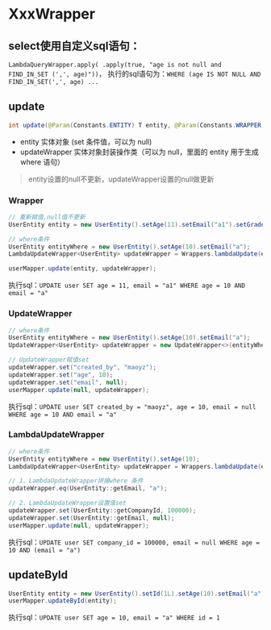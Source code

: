 # XxxWrapper



## select使用自定义sql语句：

`LambdaQueryWrapper.apply( .apply(true, "age is not null and FIND_IN_SET (',', age)"))`，
执行的sql语句为：`WHERE (age IS NOT NULL AND FIND_IN_SET(',', age) ...`



## update

```java
int update(@Param(Constants.ENTITY) T entity, @Param(Constants.WRAPPER) Wrapper<T> updateWrapper)
```

- entity  实体对象 (set 条件值，可以为 null)
- updateWrapper 实体对象封装操作类（可以为 null，里面的 entity 用于生成 where 语句）

> entity设置的null不更新，updateWrapper设置的null做更新

### Wrapper

```java
// 重新赋值,null值不更新
UserEntity entity = new UserEntity().setAge(11).setEmail("a1").setGrade(null);

// where条件
UserEntity entityWhere = new UserEntity().setAge(10).setEmail("a");
LambdaUpdateWrapper<UserEntity> updateWrapper = Wrappers.lambdaUpdate(entityWhere);

userMapper.update(entity, updateWrapper);
```
执行sql：`UPDATE user SET age = 11, email = "a1" WHERE age = 10 AND email = "a"`



### UpdateWrapper

```java
// where条件
UserEntity entityWhere = new UserEntity().setAge(10).setEmail("a");
UpdateWrapper<UserEntity> updateWrapper = new UpdateWrapper<>(entityWhere);

// UpdateWrapper赋值set
updateWrapper.set("created_by", "maoyz");
updateWrapper.set("age", 10);
updateWrapper.set("email", null);
userMapper.update(null, updateWrapper);
```

执行sql：`UPDATE user SET created_by = "maoyz", age = 10, email = null WHERE age = 10 AND email = "a" `



### LambdaUpdateWrapper

```java
// where条件
UserEntity entityWhere = new UserEntity().setAge(10);
LambdaUpdateWrapper<UserEntity> updateWrapper = Wrappers.lambdaUpdate(entityWhere);

// 1、LambdaUpdateWrapper拼接where 条件
updateWrapper.eq(UserEntity::getEmail, "a");

// 2、LambdaUpdateWrapper设置值set
updateWrapper.set(UserEntity::getCompanyId, 100000);
updateWrapper.set(UserEntity::getEmail, null);
userMapper.update(null, updateWrapper);
```

执行sql：`UPDATE user SET company_id = 100000, email = null WHERE age = 10 AND (email = "a") `



## updateById

```java
UserEntity entity = new UserEntity().setId(1L).setAge(10).setEmail("a");
userMapper.updateById(entity);
```

执行sql：`UPDATE user SET age = 10, email = "a" WHERE id = 1`